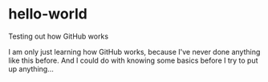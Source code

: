 # hello-world
Testing out how GitHub works

I am only just learning how GitHub works, because I've never done anything like this before. And I could do with knowing some basics before I try to put up anything...
